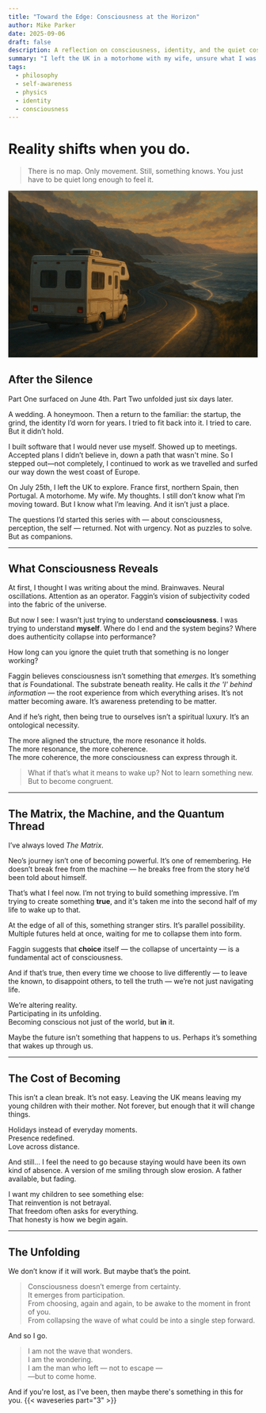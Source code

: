 ```yaml
---
title: "Toward the Edge: Consciousness at the Horizon"
author: Mike Parker
date: 2025-09-06
draft: false
description: A reflection on consciousness, identity, and the quiet cost of becoming. From neural oscillations to quantum choices, from the UK to the open roads of Portugal—this is what it means to leave, to listen, and to try again.
summary: "I left the UK in a motorhome with my wife, unsure what I was moving toward—but certain I could no longer stay. This third part explores what consciousness reveals when you stop pretending: that reinvention isn’t betrayal, and the future doesn’t happen to you—it wakes up through you."
tags:
  - philosophy
  - self-awareness
  - physics
  - identity
  - consciousness
---
```

# Reality shifts when you do.
> There is no map. Only movement. Still, something knows. You just have to be quiet long enough to feel it.

![Winding into the future](motorhome-winding.png)
## After the Silence

Part One surfaced on June 4th. Part Two unfolded just six days later.

A wedding. A honeymoon. Then a return to the familiar: the startup, the grind, the identity I’d worn for years. I tried to fit back into it. I tried to care. But it didn’t hold.

I built software that I would never use myself. Showed up to meetings. Accepted plans I didn’t believe in, down a path that wasn't mine. So I stepped out—not completely, I continued to work as we travelled and surfed our way down the west coast of Europe. 

On July 25th, I left the UK to explore. France first, northern Spain, then Portugal. A motorhome. My wife. My thoughts. I still don’t know what I’m moving toward. But I know what I’m leaving. And it isn’t just a place.

The questions I’d started this series with — about consciousness, perception, the self — returned. Not with urgency. Not as puzzles to solve. But as companions.

---
## What Consciousness Reveals

At first, I thought I was writing about the mind. Brainwaves. Neural oscillations. Attention as an operator. Faggin’s vision of subjectivity coded into the fabric of the universe.

But now I see: I wasn’t just trying to understand **consciousness**. I was trying to understand **myself**. Where do I end and the system begins? Where does authenticity collapse into performance?

How long can you ignore the quiet truth that something is no longer working?

Faggin believes consciousness isn’t something that *emerges*.  It’s something that *is* Foundational. The substrate beneath reality. He calls it _the 'I' behind information_ — the root experience from which everything arises. It’s not matter becoming aware.  It’s awareness pretending to be matter.

And if he’s right, then being true to ourselves isn’t a spiritual luxury. It’s an ontological necessity.

The more aligned the structure, the more resonance it holds.  
The more resonance, the more coherence.  
The more coherence, the more consciousness can express through it.

> What if that’s what it means to wake up? Not to learn something new. But to become congruent.

---
## The Matrix, the Machine, and the Quantum Thread

I’ve always loved *The Matrix*.

Neo’s journey isn’t one of becoming powerful. It’s one of remembering. He doesn’t break free from the machine — he breaks free from the story he’d been told about himself.

That’s what I feel now. I’m not trying to build something impressive. I’m trying to create something **true**, and it's taken me into the second half of my life to wake up to that.

At the edge of all of this, something stranger stirs. It’s parallel possibility. Multiple futures held at once, waiting for me to collapse them into form.

Faggin suggests that **choice** itself — the collapse of uncertainty — is a fundamental act of consciousness.

And if that’s true, then every time we choose to live differently — to leave the known, to disappoint others, to tell the truth — we’re not just navigating life.

We’re altering reality.  
Participating in its unfolding.  
Becoming conscious not just of the world, but **in** it.

Maybe the future isn’t something that happens to us. Perhaps it’s something that wakes up through us.

---
## The Cost of Becoming

This isn’t a clean break. It’s not easy. Leaving the UK means leaving my young children with their mother. Not forever, but enough that it will change things.

Holidays instead of everyday moments.  
Presence redefined.  
Love across distance.

And still… I feel the need to go because staying would have been its own kind of absence. A version of me smiling through slow erosion. A father available, but fading.

I want my children to see something else:  
That reinvention is not betrayal.  
That freedom often asks for everything.  
That honesty is how we begin again.

---
## The Unfolding

We don’t know if it will work. But maybe that’s the point.

> Consciousness doesn’t emerge from certainty.  
> It emerges from participation.  
> From choosing, again and again, to be awake to the moment in front of you.  
> From collapsing the wave of what could be into a single step forward.

And so I go.

> I am not the wave that wonders.  
> I am the wondering.  
> I am the man who left — not to escape —  
> —but to come home.

And if you're lost, as I've been, then maybe there's something in this for you.
{{< waveseries part="3" >}}

